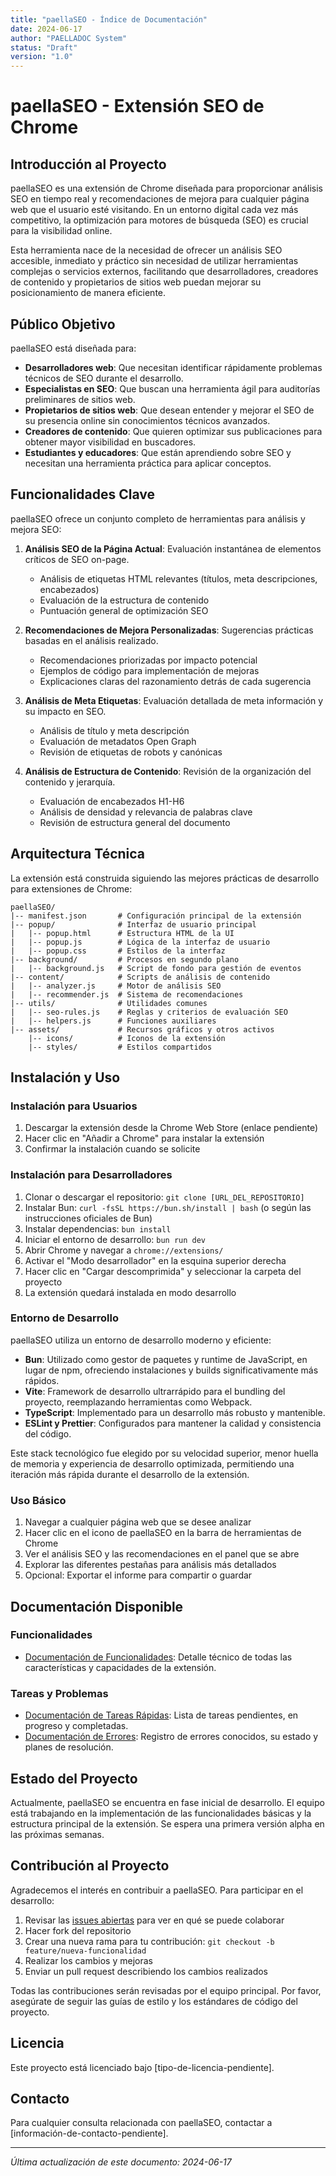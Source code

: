 ```yaml
---
title: "paellaSEO - Índice de Documentación"
date: 2024-06-17
author: "PAELLADOC System"
status: "Draft"
version: "1.0"
---
```


# paellaSEO - Extensión SEO de Chrome

## Introducción al Proyecto
paellaSEO es una extensión de Chrome diseñada para proporcionar análisis SEO en tiempo real y recomendaciones de mejora para cualquier página web que el usuario esté visitando. En un entorno digital cada vez más competitivo, la optimización para motores de búsqueda (SEO) es crucial para la visibilidad online. 

Esta herramienta nace de la necesidad de ofrecer un análisis SEO accesible, inmediato y práctico sin necesidad de utilizar herramientas complejas o servicios externos, facilitando que desarrolladores, creadores de contenido y propietarios de sitios web puedan mejorar su posicionamiento de manera eficiente.

## Público Objetivo
paellaSEO está diseñada para:

- **Desarrolladores web**: Que necesitan identificar rápidamente problemas técnicos de SEO durante el desarrollo.
- **Especialistas en SEO**: Que buscan una herramienta ágil para auditorías preliminares de sitios web.
- **Propietarios de sitios web**: Que desean entender y mejorar el SEO de su presencia online sin conocimientos técnicos avanzados.
- **Creadores de contenido**: Que quieren optimizar sus publicaciones para obtener mayor visibilidad en buscadores.
- **Estudiantes y educadores**: Que están aprendiendo sobre SEO y necesitan una herramienta práctica para aplicar conceptos.

## Funcionalidades Clave
paellaSEO ofrece un conjunto completo de herramientas para análisis y mejora SEO:

1. **Análisis SEO de la Página Actual**: Evaluación instantánea de elementos críticos de SEO on-page.
   - Análisis de etiquetas HTML relevantes (títulos, meta descripciones, encabezados)
   - Evaluación de la estructura de contenido
   - Puntuación general de optimización SEO

2. **Recomendaciones de Mejora Personalizadas**: Sugerencias prácticas basadas en el análisis realizado.
   - Recomendaciones priorizadas por impacto potencial
   - Ejemplos de código para implementación de mejoras
   - Explicaciones claras del razonamiento detrás de cada sugerencia

3. **Análisis de Meta Etiquetas**: Evaluación detallada de meta información y su impacto en SEO.
   - Análisis de título y meta descripción
   - Evaluación de metadatos Open Graph
   - Revisión de etiquetas de robots y canónicas

4. **Análisis de Estructura de Contenido**: Revisión de la organización del contenido y jerarquía.
   - Evaluación de encabezados H1-H6
   - Análisis de densidad y relevancia de palabras clave
   - Revisión de estructura general del documento

## Arquitectura Técnica
La extensión está construida siguiendo las mejores prácticas de desarrollo para extensiones de Chrome:

```
paellaSEO/
|-- manifest.json       # Configuración principal de la extensión
|-- popup/              # Interfaz de usuario principal
|   |-- popup.html      # Estructura HTML de la UI
|   |-- popup.js        # Lógica de la interfaz de usuario
|   |-- popup.css       # Estilos de la interfaz
|-- background/         # Procesos en segundo plano
|   |-- background.js   # Script de fondo para gestión de eventos
|-- content/            # Scripts de análisis de contenido
|   |-- analyzer.js     # Motor de análisis SEO
|   |-- recommender.js  # Sistema de recomendaciones
|-- utils/              # Utilidades comunes
|   |-- seo-rules.js    # Reglas y criterios de evaluación SEO
|   |-- helpers.js      # Funciones auxiliares
|-- assets/             # Recursos gráficos y otros activos
    |-- icons/          # Iconos de la extensión
    |-- styles/         # Estilos compartidos
```

## Instalación y Uso

### Instalación para Usuarios
1. Descargar la extensión desde la Chrome Web Store (enlace pendiente)
2. Hacer clic en "Añadir a Chrome" para instalar la extensión
3. Confirmar la instalación cuando se solicite

### Instalación para Desarrolladores
1. Clonar o descargar el repositorio: `git clone [URL_DEL_REPOSITORIO]`
2. Instalar Bun: `curl -fsSL https://bun.sh/install | bash` (o según las instrucciones oficiales de Bun)
3. Instalar dependencias: `bun install`
4. Iniciar el entorno de desarrollo: `bun run dev`
5. Abrir Chrome y navegar a `chrome://extensions/`
6. Activar el "Modo desarrollador" en la esquina superior derecha
7. Hacer clic en "Cargar descomprimida" y seleccionar la carpeta del proyecto
8. La extensión quedará instalada en modo desarrollo

### Entorno de Desarrollo
paellaSEO utiliza un entorno de desarrollo moderno y eficiente:

- **Bun**: Utilizado como gestor de paquetes y runtime de JavaScript, en lugar de npm, ofreciendo instalaciones y builds significativamente más rápidos.
- **Vite**: Framework de desarrollo ultrarrápido para el bundling del proyecto, reemplazando herramientas como Webpack.
- **TypeScript**: Implementado para un desarrollo más robusto y mantenible.
- **ESLint y Prettier**: Configurados para mantener la calidad y consistencia del código.

Este stack tecnológico fue elegido por su velocidad superior, menor huella de memoria y experiencia de desarrollo optimizada, permitiendo una iteración más rápida durante el desarrollo de la extensión.

### Uso Básico
1. Navegar a cualquier página web que se desee analizar
2. Hacer clic en el icono de paellaSEO en la barra de herramientas de Chrome
3. Ver el análisis SEO y las recomendaciones en el panel que se abre
4. Explorar las diferentes pestañas para análisis más detallados
5. Opcional: Exportar el informe para compartir o guardar

## Documentación Disponible

### Funcionalidades
- [Documentación de Funcionalidades](feature_documentation.md): Detalle técnico de todas las características y capacidades de la extensión.

### Tareas y Problemas
- [Documentación de Tareas Rápidas](quick_task_documentation.md): Lista de tareas pendientes, en progreso y completadas.
- [Documentación de Errores](bug_documentation.md): Registro de errores conocidos, su estado y planes de resolución.

## Estado del Proyecto
Actualmente, paellaSEO se encuentra en fase inicial de desarrollo. El equipo está trabajando en la implementación de las funcionalidades básicas y la estructura principal de la extensión. Se espera una primera versión alpha en las próximas semanas.

## Contribución al Proyecto
Agradecemos el interés en contribuir a paellaSEO. Para participar en el desarrollo:

1. Revisar las [issues abiertas](link-pendiente) para ver en qué se puede colaborar
2. Hacer fork del repositorio
3. Crear una nueva rama para tu contribución: `git checkout -b feature/nueva-funcionalidad`
4. Realizar los cambios y mejoras
5. Enviar un pull request describiendo los cambios realizados

Todas las contribuciones serán revisadas por el equipo principal. Por favor, asegúrate de seguir las guías de estilo y los estándares de código del proyecto.

## Licencia
Este proyecto está licenciado bajo [tipo-de-licencia-pendiente].

## Contacto
Para cualquier consulta relacionada con paellaSEO, contactar a [información-de-contacto-pendiente].

---

*Última actualización de este documento: 2024-06-17* 